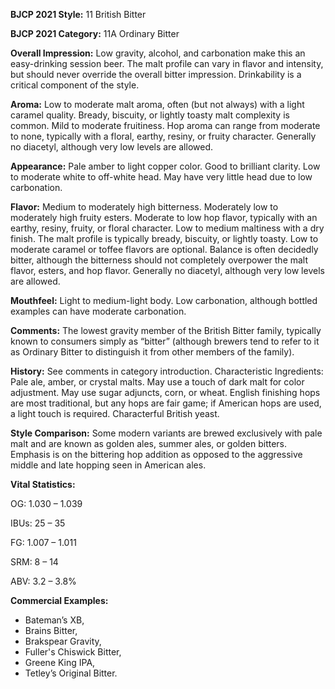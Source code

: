 <b>BJCP 2021 Style:</b> 11 British Bitter

<b>BJCP 2021 Category:</b> 11A Ordinary Bitter

<b>Overall Impression:</b> Low gravity, alcohol, and carbonation
make this an easy-drinking session beer. The malt profile can
vary in flavor and intensity, but should never override the
overall bitter impression. Drinkability is a critical component
of the style.

<b>Aroma:</b> Low to moderate malt aroma, often (but not always)
with a light caramel quality. Bready, biscuity, or lightly toasty
malt complexity is common. Mild to moderate fruitiness. Hop
aroma can range from moderate to none, typically with a floral,
earthy, resiny, or fruity character. Generally no diacetyl,
although very low levels are allowed.

<b>Appearance:</b> Pale amber to light copper color. Good to
brilliant clarity. Low to moderate white to off-white head. May
have very little head due to low carbonation.

<b>Flavor:</b> Medium to moderately high bitterness. Moderately
low to moderately high fruity esters. Moderate to low hop
flavor, typically with an earthy, resiny, fruity, or floral
character. Low to medium maltiness with a dry finish. The malt
profile is typically bready, biscuity, or lightly toasty. Low to
moderate caramel or toffee flavors are optional. Balance is
often decidedly bitter, although the bitterness should not
completely overpower the malt flavor, esters, and hop flavor.
Generally no diacetyl, although very low levels are allowed.

<b>Mouthfeel:</b> Light to medium-light body. Low carbonation,
although bottled examples can have moderate carbonation.

<b>Comments:</b> The lowest gravity member of the British Bitter
family, typically known to consumers simply as “bitter”
(although brewers tend to refer to it as Ordinary Bitter to
distinguish it from other members of the family).

<b>History:</b> See comments in category introduction.
Characteristic Ingredients: Pale ale, amber, or crystal
malts. May use a touch of dark malt for color adjustment. May
use sugar adjuncts, corn, or wheat. English finishing hops are
most traditional, but any hops are fair game; if American hops
are used, a light touch is required. Characterful British yeast.

<b>Style Comparison:</b> Some modern variants are brewed
exclusively with pale malt and are known as golden ales,
summer ales, or golden bitters. Emphasis is on the bittering
hop addition as opposed to the aggressive middle and late
hopping seen in American ales.

<b>Vital Statistics:</b>

OG: 1.030 – 1.039

IBUs: 25 – 35

FG: 1.007 – 1.011

SRM: 8 – 14

ABV: 3.2 – 3.8%

<b>Commercial Examples:</b>
- Bateman’s XB,
- Brains Bitter,
- Brakspear Gravity,
- Fuller's Chiswick Bitter,
- Greene King IPA,
- Tetley’s Original Bitter.
